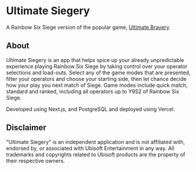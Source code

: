 # Ultimate Siegery
A Rainbow Six Siege version of the popular game, [Ultimate Bravery](https://www.ultimate-bravery.net/).

## About
Ultimate Siegery is an app that helps spice up your already unpredictable experience playing Rainbow Six Siege by taking control over your operator selections and load-outs. Select any of the game modes that are presented, filter your operators and choose your starting side, then let chance decide how your play you next match of Siege. Game modes include quick match, standard and ranked, including all operators up to Y9S2 of Rainbow Six Siege. 

Developed using Next.js, and PostgreSQL and deployed using Vercel.

## Disclaimer
"Ultimate Siegery" is an independent application and is not affiliated with, endorsed by, or associated with Ubisoft Entertainment in any way. All trademarks and copyrights related to Ubisoft products are the property of their respective owners.


   

